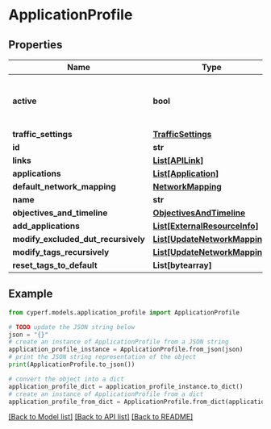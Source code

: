 # ApplicationProfile


## Properties

Name | Type | Description | Notes
------------ | ------------- | ------------- | -------------
**active** | **bool** | Indicates whether the profile is enabled or not. | [optional] 
**traffic_settings** | [**TrafficSettings**](TrafficSettings.md) |  | [optional] 
**id** | **str** |  | [optional] 
**links** | [**List[APILink]**](APILink.md) |  | [optional] 
**applications** | [**List[Application]**](Application.md) |  | [optional] 
**default_network_mapping** | [**NetworkMapping**](NetworkMapping.md) |  | [optional] 
**name** | **str** |  | 
**objectives_and_timeline** | [**ObjectivesAndTimeline**](ObjectivesAndTimeline.md) |  | [optional] 
**add_applications** | [**List[ExternalResourceInfo]**](ExternalResourceInfo.md) |  | [optional] 
**modify_excluded_dut_recursively** | [**List[UpdateNetworkMapping]**](UpdateNetworkMapping.md) |  | [optional] 
**modify_tags_recursively** | [**List[UpdateNetworkMapping]**](UpdateNetworkMapping.md) |  | [optional] 
**reset_tags_to_default** | **List[bytearray]** |  | [optional] 

## Example

```python
from cyperf.models.application_profile import ApplicationProfile

# TODO update the JSON string below
json = "{}"
# create an instance of ApplicationProfile from a JSON string
application_profile_instance = ApplicationProfile.from_json(json)
# print the JSON string representation of the object
print(ApplicationProfile.to_json())

# convert the object into a dict
application_profile_dict = application_profile_instance.to_dict()
# create an instance of ApplicationProfile from a dict
application_profile_from_dict = ApplicationProfile.from_dict(application_profile_dict)
```
[[Back to Model list]](../README.md#documentation-for-models) [[Back to API list]](../README.md#documentation-for-api-endpoints) [[Back to README]](../README.md)


